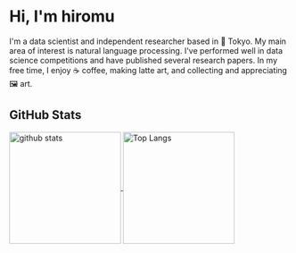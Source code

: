 <!--
**hiromu166/hiromu166** is a ✨ _special_ ✨ repository because its `README.md` (this file) appears on your GitHub profile.

Here are some ideas to get you started:

- 🔭 I’m currently working on ...
- 🌱 I’m currently learning ...
- 👯 I’m looking to collaborate on ...
- 🤔 I’m looking for help with ...
- 💬 Ask me about ...
- 📫 How to reach me: ...
- 😄 Pronouns: ...
- ⚡ Fun fact: ...
-->
# Hi, I'm hiromu
I'm a data scientist and independent researcher based in 🗼 Tokyo. My main area of interest is natural language processing. I've performed well in data science competitions and have published several research papers. In my free time, I enjoy ☕ coffee, making latte art, and collecting and appreciating 🖼️ art.
## GitHub Stats
<a href="https://github.com/anuraghazra/github-readme-stats">
  <img alt="github stats" height=200 align="center" src="https://github-readme-stats-hiromu166s-projects.vercel.app/api?username=hiromu166&theme=graywhite&show_icons=true&count_private=true&include_all_commits=true" />
</a>
<a href="https://github.com/anuraghazra/github-readme-stats">
  <img alt="Top Langs" height=200 align="center" src="https://github-readme-stats-hiromu166s-projects.vercel.app/api/top-langs/?username=hiromu166&layout=compact&theme=graywhite&show_icons=true&count_private=true&include_all_commits=true&card_width=320&hide=jupyter%20notebook" />
</a>
